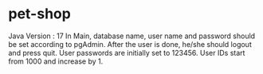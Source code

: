 # pet-shop
Java Version : 17
In Main, database name, user name and password should be set according to pgAdmin.
After the user is done, he/she should logout and press quit.
User passwords are initially set to 123456.
User IDs start from 1000 and increase by 1.

